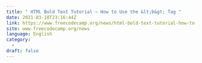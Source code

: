 ```yaml
---
title: " HTML Bold Text Tutorial – How to Use the &lt;b&gt; Tag "
date: 2021-03-18T23:16:44Z
link: https://www.freecodecamp.org/news/html-bold-text-tutorial-how-to-use-the-b-tag/?utm_medium=RSS&utm_source=news.12bit.vn
site: www.freecodecamp.org/news
language: English
category:
  -   
draft: false
---
```

